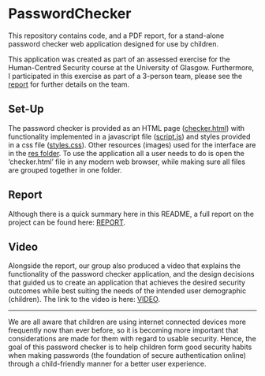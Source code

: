 # PasswordChecker

This repository contains code, and a PDF report, for a stand-alone password checker web application designed for use by children.

This application was created as part of an assessed exercise for the Human-Centred Security course at the University of Glasgow. Furthermore, I participated in this exercise as part of a 3-person team, please see the [report](Report.pdf) for further details on the team.

## Set-Up

The password checker is provided as an HTML page ([checker.html](checker.html)) with functionality implemented in a javascript file ([script.js](script.js)) and styles provided in a css file ([styles.css](styles.css)). 
Other resources (images) used for the interface are in the [res folder](res/). 
To use the application all a user needs to do is open the ‘checker.html’ file in any modern web browser, while making sure all files are grouped together in one folder.

## Report

Although there is a quick summary here in this README, a full report on the project can be found here: [REPORT](Report.pdf).

## Video

Alongside the report, our group also produced a video that explains the functionality of the password checker application, and the design decisions that guided us to create an application that achieves the desired security outcomes while best suiting the needs of the intended user demographic (children). The link to the video is here: [VIDEO](https://youtu.be/4ivnIqJ8BI8).

------------

We are all aware that children are using internet connected devices more frequently now than ever before, so it is becoming more important that considerations are made for them with regard to usable security. Hence, the goal of this password checker is to help children form good security habits when making passwords (the foundation of secure authentication online) through a child-friendly manner for a better user experience.
